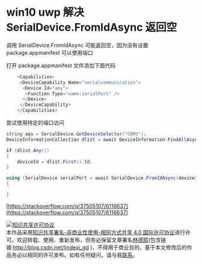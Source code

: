 
# win10 uwp 解决 SerialDevice.FromIdAsync 返回空


<!--more-->


<!-- CreateTime:2019/6/23 11:54:04 -->


调用 SerialDevice.FromIdAsync 可能返回空，因为没有设置 package.appmanifest 可以使用端口

打开 package.appmanifest 文件添加下面代码

```csharp
    <Capabilities>
     <DeviceCapability Name="serialcommunication">
      <Device Id="any">
       <Function Type="name:serialPort" />
      </Device>
     </DeviceCapability>
    </Capabilities>
```

尝试使用特定的端口访问

```csharp
string aqs = SerialDevice.GetDeviceSelector("COM3");
DeviceInformationCollection dlist = await DeviceInformation.FindAllAsync(aqs);

if (dlist.Any())
{
    deviceId = dlist.First().Id;
}

using (SerialDevice serialPort = await SerialDevice.FromIdAsync(deviceId))
{

}
```

[https://stackoverflow.com/q/37505107/6116637](https://stackoverflow.com/q/37505107/6116637)





<a rel="license" href="http://creativecommons.org/licenses/by-nc-sa/4.0/"><img alt="知识共享许可协议" style="border-width:0" src="https://licensebuttons.net/l/by-nc-sa/4.0/88x31.png" /></a><br />本作品采用<a rel="license" href="http://creativecommons.org/licenses/by-nc-sa/4.0/">知识共享署名-非商业性使用-相同方式共享 4.0 国际许可协议</a>进行许可。欢迎转载、使用、重新发布，但务必保留文章署名[林德熙](http://blog.csdn.net/lindexi_gd)(包含链接:http://blog.csdn.net/lindexi_gd )，不得用于商业目的，基于本文修改后的作品务必以相同的许可发布。如有任何疑问，请与我[联系](mailto:lindexi_gd@163.com)。
